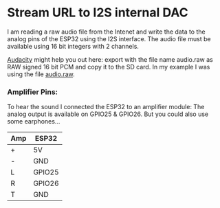 # Stream URL to I2S internal DAC

I am reading a raw audio file from the Intenet and write the data to the analog pins of the ESP32 using the I2S interface. The audio file must be available using 16 bit integers with 2 channels. 

[Audacity](https://www.audacityteam.org/) might help you out here: export with the file name audio.raw as RAW signed 16 bit PCM and copy it to the SD card. In my example I was using the file [audio.raw](https://pschatzmann.github.io/arduino-audio-tools/resources/audio.raw). 


### Amplifier Pins:

To hear the sound I connected the ESP32 to an amplifier module: The analog output is available on GPIO25 & GPIO26. But you could also use some earphones...


| Amp     | ESP32
|---------|---------------
| +       | 5V
| -       | GND
| L       | GPIO25
| R       | GPIO26
| T       | GND





